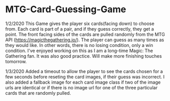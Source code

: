 # MTG-Card-Guessing-Game
 1/2/2020
 This Game gives the player six cards(facing down) to choose from. Each card is part of a pair, and if they guess correctly, they get a point. The front facing sides of the cards are pulled randomly from the MTG API (https://magicthegathering.io/). The player can guess as many times as they would like. In other words, there is no losing condition, only a win condition. I've enjoyed working on this as I am a long-time Magic: The Gathering fan. It was also good practice. Will make more finishing touches tomorrow.

 1/3/2020
 Added a timeout to allow the player to see the cards chosen for a few seconds before reseting the card images, if their guess was incorrect. I also added a fallback image for each card image class if two of the image urls are identical or if there is no image url for one of the three particular cards that are randomly pulled.
